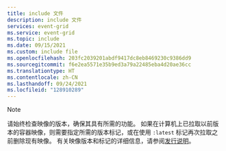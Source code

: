 ```yaml
---
title: include 文件
description: include 文件
services: event-grid
ms.service: event-grid
ms.topic: include
ms.date: 09/15/2021
ms.custom: include file
ms.openlocfilehash: 203fc2039201abdf9417dc8eb8469230c9386dd9
ms.sourcegitcommit: f6e2ea5571e35b9ed3a79a22485eba4d20ae36cc
ms.translationtype: HT
ms.contentlocale: zh-CN
ms.lasthandoff: 09/24/2021
ms.locfileid: "128910289"
---
```

>[!NOTE]
> 请始终检查映像的版本，确保其具有所需的功能。 如果在计算机上已拉取以前版本的容器映像，则需要指定所需的版本标记，或在使用 `:latest` 标记再次拉取之前删除现有映像。 有关映像版本和标记的详细信息，请参阅[发行说明](../edge/release-notes.md)。